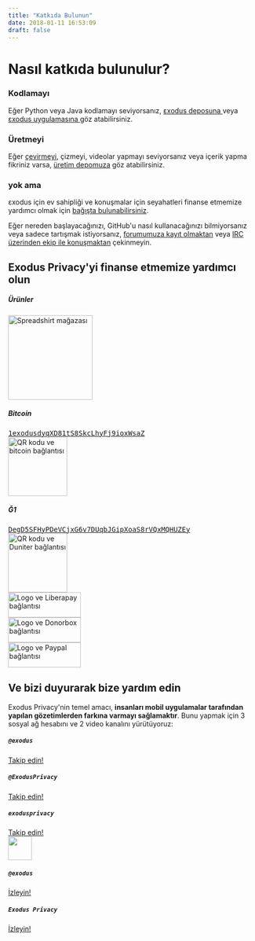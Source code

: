 ```yaml
---
title: "Katkıda Bulunun"
date: 2018-01-11 16:53:09
draft: false
---
```

# Nasıl katkıda bulunulur?

<div class="row">
    <div class="col-md-4 text-center">
        <div class="card-body">
            <h3 class="card-title">
                Kodlamayı <i class="far fa-heart text-primary"></i>
            </h3>
            <p class="card-text">
                Eğer Python veya Java kodlamayı seviyorsanız, <a href="https://github.com/exodus-privacy/exodus">εxodus <i class="fab fa-github text-primary"></i> deposuna </a> veya <a href="https://github.com/Exodus-Privacy/exodus-android-app">εxodus uygulamasına <i class="fab fa-github text-primary"></i></a> göz atabilirsiniz.
            </p>
        </div>
    </div>
    <div class="col-md-4 text-center">
        <div class="card-body">
            <h3 class="card-title">
                Üretmeyi <i class="far fa-heart text-primary"></i>
            </h3>
            <p class="card-text">
                Eğer <a href="https://crwd.in/exodus-privacy">çevirmeyi</a>, çizmeyi, videolar yapmayı seviyorsanız veya içerik yapma fikriniz varsa, <a href="https://github.com/exodus-privacy/anim-com">üretim <i class="fab fa-github text-primary"></i> depomuza</a> göz atabilirsiniz.
            </p>
        </div>
    </div>
    <div class="col-md-4 text-center">
        <div class="card-body">
            <h3 class="card-title">
                <i class="far fa-clock text-primary"></i> yok ama <i class="fas fa-dollar-sign text-primary"></i>
            </h3>
            <p class="card-text">
                εxodus için ev sahipliği ve konuşmalar için seyahatleri finanse etmemize yardımcı olmak için <a href="#finance">bağışta bulunabilirsiniz</a>.
            </p>
        </div>
    </div>
</div>

<p>
    Eğer nereden başlayacağınızı, GitHub'u nasıl kullanacağınızı bilmiyorsanız veya sadece tartışmak istiyorsanız, <a href="https://forum.exodus-privacy.eu.org/">forumumuza kayıt olmaktan</a> veya <a href="irc://irc.freenode.org/exodus-privacy">IRC üzerinden ekip ile konuşmaktan</a> çekinmeyin.
</p>


<a name="finance"></a>

## Exodus Privacy'yi finanse etmemize yardımcı olun

<div class="row">
    <div class="col-md-12 text-center">
        <div class="card-body">
            <h5>Ürünler</h5>
            <a href="https://shop.spreadshirt.fr/exodus-privacy/all">
                <img src="/media/sweatEP.jpg" caption="spreadshirt mağazamız" alt="Spreadshirt mağazası" width="172px" height="172px">
            </a>
        </div>
    </div>
</div>

<div class="row">
    <div class="col-md-6 text-center">
        <div class="card-body">
            <h5>Bitcoin</h5>
            <a href="bitcoin:1exodusdyqXD81tS8SkcLhyFj9ioxWsaZ?label=exodus">
                <samp class="small">1exodusdyqXD81tS8SkcLhyFj9ioxWsaZ</samp>
                <br>
                <img src="/media/bitcoin.png" width="120" alt="QR kodu ve bitcoin bağlantısı" caption="QR kodu ve bitcoin bağlantısı">
            </a>
        </div>
    </div>
    <div class="col-md-6 text-center">
        <div class="card-body">
            <h5>Ğ1</h5>
            <a href="duniter:DegD5SFHyPDeVCjxG6v7DUqbJGipXoaS8rVQxMQHUZEy?label=exodus">
                <samp class="small">DegD5SFHyPDeVCjxG6v7DUqbJGipXoaS8rVQxMQHUZEy</samp>
                <br>
                <img src="/media/duniter.png" width="120" alt="QR kodu ve Duniter bağlantısı" caption="QR kodu ve Duniter bağlantısı">
            </a>
        </div>
    </div>
</div>

<div class="row">
    <div class="col-md-4 mb-4 text-center">
        <a href="https://liberapay.com/exodus/donate">
            <img src="/media/liberapay.png" caption="Logo ve Liberapay bağlantısı" alt="Logo ve Liberapay bağlantısı" width="148px" height="51px">
        </a>
    </div>
    <div class="col-md-4 mb-4 text-center">
        <a href="https://donorbox.org/exodus">
            <img src="/media/donorbox.png" caption="Logo ve Donorbox bağlantısı" alt="Logo ve Donorbox bağlantısı" width="148px" height="51px">
        </a>
    </div>
    <div class="col-md-4 mb-4 text-center">
        <a href="https://www.paypal.com/cgi-bin/webscr?cmd=_donations&currency_code=EUR&business=paypal@exodus-privacy.eu.org&item_name=Exodus%20donation">
            <img src="/media/paypal.png" caption="Logo ve Paypal bağlantısı" alt="Logo ve Paypal bağlantısı" width="148px" height="51px">
        </a>
    </div>
</div>

## Ve bizi duyurarak bize yardım edin

Exodus Privacy'nin temel amacı, <b>insanları mobil uygulamalar tarafından yapılan gözetimlerden farkına varmayı sağlamaktır</b>. Bunu yapmak için 3 sosyal ağ hesabını ve 2 video kanalını yürütüyoruz:
<div class="row">
    <div class="col-md-4 text-center">
        <i class="fab fa-3x fa-mastodon mt-2 ml-auto mr-auto text-primary"></i>
        <div class="card-body">
            <h5 class="card-title"><code>@exodus</code></h5>
            <a href="https://framapiaf.org/@exodus" class="btn btn-primary">Takip edin!</a>
        </div>
    </div>
    <div class="col-md-4 text-center">
        <i class="fab fa-3x fa-twitter mt-2 ml-auto mr-auto text-primary"></i>
        <div class="card-body">
            <h5 class="card-title"><code>@ExodusPrivacy</code></h5>
            <a href="https://twitter.com/ExodusPrivacy" class="btn btn-primary">Takip edin!</a>
        </div>
    </div>
    <div class="col-md-4 text-center">
        <i class="fab fa-3x fa-facebook-square mt-2 ml-auto mr-auto text-primary"></i>
        <div class="card-body">
            <h5 class="card-title"><code>exodusprivacy</code></h5>
            <a href="https://facebook.com/exodusprivacy" class="btn btn-primary">Takip edin!</a>
        </div>
    </div>
</div>
<div class="row justify-content-md-center">
    <div class="col-md-4 text-center">
        <img src="/media/peertube.svg" height="48px" class="mt-2 ml-auto mr-auto"/>
        <div class="card-body">
            <h5 class="card-title"><code>@exodus</code></h5>
            <a href="https://video.exodus-privacy.eu.org/accounts/lovis_ix/videos" class="btn btn-primary">İzleyin!</a>
        </div>
    </div>
    <div class="col-md-4 text-center">
        <i class="fab fa-3x fa-youtube-square mt-2 ml-auto mr-auto text-primary"></i>
        <div class="card-body">
            <h5 class="card-title"><code>Exodus Privacy</code></h5>
            <a href="https://www.youtube.com/channel/UC2bloZZpnRal5tMVuHk0EFQ" class="btn btn-primary">İzleyin!</a>
        </div>
    </div>
</div>
